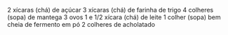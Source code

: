 2 xícaras (chá) de açúcar
3 xícaras (chá) de farinha de trigo
4 colheres (sopa) de mantega
3 ovos
1 e 1/2 xícara (chá) de leite
1 colher (sopa) bem cheia de fermento em pó
2 colheres de acholatado